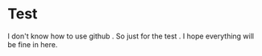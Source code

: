 # Test

I don't know how to use github . So just for the test . I hope everything will be fine in here.
